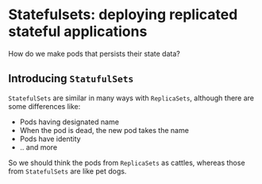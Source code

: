 # Statefulsets: deploying replicated stateful applications
How do we make pods that persists their state data?

## Introducing `StatufulSets`  

`StatefulSets` are similar in many ways with `ReplicaSets`, although there are some differences like:  

- Pods having designated name
- When the pod is dead, the new pod takes the name 
- Pods have identity
- .. and more

So we should think the pods from `ReplicaSets` as cattles, whereas those from `StatefulSets` are like pet dogs.


